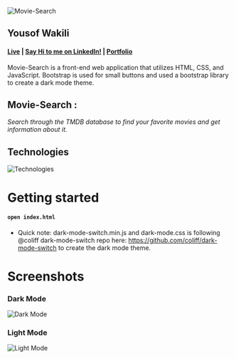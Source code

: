 ![Movie-Search](https://i.ibb.co/XxQMZBY/Screen-Shot-2021-12-06-at-10-16-11-PM.png)

## Yousof Wakili

#### [**Live**](https://quikmoviesearch.surge.sh/) **|** [**Say Hi to me on LinkedIn!**](https://www.linkedin.com/in/youseffect/) **|** [**Portfolio**](https://youseffect.com/)

Movie-Search is a front-end web application that utilizes HTML, CSS, and JavaScript. Bootstrap is used for small buttons and used a bootstrap library to create a dark mode theme.

## Movie-Search :

_*Search through the TMDB database to find your favorite movies and get information about it.*_

## Technologies

![Technologies](https://fiverr-res.cloudinary.com/images/q_auto,f_auto/gigs/153843217/original/4dd60989b231adcf1648273f970b8d3100e19264/create-a-website-using-html-css-javascript-and-bootstrap.png)

# Getting started

#### `open index.html `

- Quick note: dark-mode-switch.min.js and dark-mode.css is following @coliff dark-mode-switch repo here: https://github.com/coliff/dark-mode-switch to create the dark mode theme.

# Screenshots

### Dark Mode

![Dark Mode](https://i.ibb.co/r7FgwY0/Screen-Shot-2021-12-06-at-10-25-30-PM.png)

### Light Mode

![Light Mode](https://i.ibb.co/Trbmvpv/Screen-Shot-2021-12-06-at-10-26-39-PM.png)
